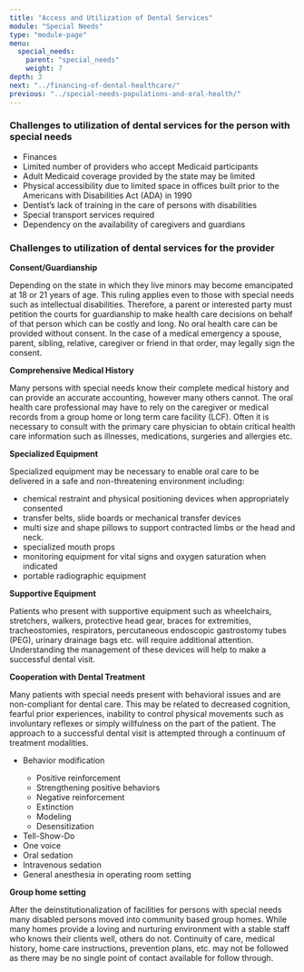 ```yaml
---
title: "Access and Utilization of Dental Services"
module: "Special Needs"
type: "module-page"
menu:
  special_needs:
    parent: "special_needs"
    weight: 7
depth: 3
next: "../financing-of-dental-healthcare/"
previous: "../special-needs-populations-and-oral-health/"
---
```

<form method="post" action="."><div class="pageblock"><h3>Challenges to utilization of dental services for the person with special needs</h3>
<ul>
<li>Finances </li>
<li>Limited number of providers who accept Medicaid participants</li>
<li>Adult Medicaid coverage provided by the state may be limited</li>
<li>Physical accessibility due to limited space in offices built prior to the Americans with Disabilities Act (ADA) in 1990 </li>
<li>Dentist’s lack of training in the care of persons with disabilities</li>
<li>Special transport services required</li>
<li>Dependency on the availability of caregivers and guardians </li>
</ul>
<h3>Challenges to utilization of dental services for the provider</h3>
<p><strong>Consent/Guardianship</strong></p>
<p>Depending on the state in which they live minors may become emancipated at 18 or 21 years of age. This ruling applies even to those with special needs such as intellectual disabilities. Therefore, a parent or interested party must petition the courts for guardianship to make health care decisions on behalf of that person which can be costly and long. No oral health care can be provided without consent. In the case of a medical emergency a spouse, parent, sibling, relative, caregiver or friend in that order, may legally sign the consent.</p>
<p><strong>Comprehensive Medical History</strong></p>
<p>Many persons with special needs know their complete medical history and can provide an accurate accounting, however many others cannot. The oral health care professional may have to rely on the caregiver or medical records from a group home or long term care facility (LCF). Often it is necessary to consult with the primary care physician to obtain critical health care information such as illnesses, medications, surgeries and allergies etc. </p>
<p><strong>Specialized Equipment</strong></p>
<p>Specialized equipment may be necessary to enable oral care to be delivered in a safe and non-threatening environment including:</p>
<ul>
<li>chemical restraint and physical positioning devices when appropriately consented </li>
<li>transfer belts, slide boards or mechanical transfer devices</li>
<li>multi size and shape pillows to support contracted limbs or the head and neck.</li>
<li>specialized mouth props</li>
<li>monitoring equipment for vital signs and oxygen saturation when indicated</li>
<li>portable radiographic equipment </li>
</ul>
<p><strong>Supportive Equipment</strong></p>
<p>Patients who present with supportive equipment such as wheelchairs, stretchers, walkers, protective head gear, braces for extremities, tracheostomies, respirators, percutaneous endoscopic gastrostomy tubes (PEG), urinary drainage bags etc. will require additional attention. Understanding the management of these devices will help to make a successful dental visit.</p>
<p><strong>Cooperation with Dental Treatment</strong></p>
<p>Many patients with special needs present with behavioral issues and are non-compliant for dental care. This may be related to decreased cognition, fearful prior experiences, inability to control physical movements such as involuntary reflexes or simply willfulness on the part of the patient.  The approach to a successful dental visit is attempted through a continuum of treatment modalities. </p>
</div><div class="pageblock"><ul>
<li>Behavior modification</li>
<ul>
<li>Positive reinforcement</li>
<li>Strengthening positive behaviors</li>
<li>Negative reinforcement</li>
<li>Extinction</li>
<li>Modeling</li>
<li>Desensitization</li>
</ul>
<li>Tell-Show-Do</li>
<li>One voice</li>
<li>Oral sedation</li>
<li>Intravenous sedation</li>
<li>General anesthesia in operating room setting</li>
</ul>
</div><div class="pageblock"><p><strong>Group home setting</strong> </p>
<p>After the deinstitutionalization of facilities for persons with special needs many disabled persons moved into community based group homes. While many homes provide a loving and nurturing environment with a stable staff who knows their clients well, others do not. Continuity of care, medical history, home care instructions, prevention plans, etc. may not be followed as there may be no single point of contact available for follow through. </p>
</div></form>